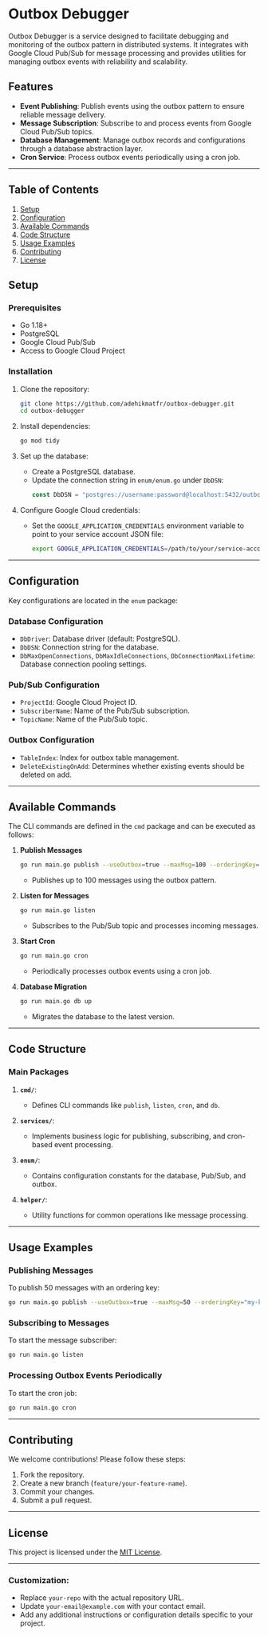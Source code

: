 # Outbox Debugger

Outbox Debugger is a service designed to facilitate debugging and monitoring of the outbox pattern in distributed systems. It integrates with Google Cloud Pub/Sub for message processing and provides utilities for managing outbox events with reliability and scalability.

## Features
- **Event Publishing**: Publish events using the outbox pattern to ensure reliable message delivery.
- **Message Subscription**: Subscribe to and process events from Google Cloud Pub/Sub topics.
- **Database Management**: Manage outbox records and configurations through a database abstraction layer.
- **Cron Service**: Process outbox events periodically using a cron job.

---

## Table of Contents
1. [Setup](#setup)
2. [Configuration](#configuration)
3. [Available Commands](#available-commands)
4. [Code Structure](#code-structure)
5. [Usage Examples](#usage-examples)
6. [Contributing](#contributing)
7. [License](#license)


## Setup

### Prerequisites
- Go 1.18+
- PostgreSQL
- Google Cloud Pub/Sub
- Access to Google Cloud Project

### Installation
1. Clone the repository:
   ```bash
   git clone https://github.com/adehikmatfr/outbox-debugger.git
   cd outbox-debugger
   ```

2. Install dependencies:
   ```bash
   go mod tidy
   ```

3. Set up the database:
   - Create a PostgreSQL database.
   - Update the connection string in `enum/enum.go` under `DbDSN`:
     ```go
     const DbDSN = "postgres://username:password@localhost:5432/outbox_debugger?sslmode=disable"
     ```

4. Configure Google Cloud credentials:
   - Set the `GOOGLE_APPLICATION_CREDENTIALS` environment variable to point to your service account JSON file:
     ```bash
     export GOOGLE_APPLICATION_CREDENTIALS=/path/to/your/service-account.json
     ```

---

## Configuration

Key configurations are located in the `enum` package:

### Database Configuration
- `DbDriver`: Database driver (default: PostgreSQL).
- `DbDSN`: Connection string for the database.
- `DbMaxOpenConnections`, `DbMaxIdleConnections`, `DbConnectionMaxLifetime`: Database connection pooling settings.

### Pub/Sub Configuration
- `ProjectId`: Google Cloud Project ID.
- `SubscriberName`: Name of the Pub/Sub subscription.
- `TopicName`: Name of the Pub/Sub topic.

### Outbox Configuration
- `TableIndex`: Index for outbox table management.
- `DeleteExistingOnAdd`: Determines whether existing events should be deleted on add.

---

## Available Commands

The CLI commands are defined in the `cmd` package and can be executed as follows:

1. **Publish Messages**
   ```bash
   go run main.go publish --useOutbox=true --maxMsg=100 --orderingKey="example-key"
   ```
   - Publishes up to 100 messages using the outbox pattern.

2. **Listen for Messages**
   ```bash
   go run main.go listen
   ```
   - Subscribes to the Pub/Sub topic and processes incoming messages.

3. **Start Cron**
   ```bash
   go run main.go cron
   ```
   - Periodically processes outbox events using a cron job.

4. **Database Migration**
   ```bash
   go run main.go db up
   ```
   - Migrates the database to the latest version.

---

## Code Structure

### Main Packages
1. **`cmd/`**:
   - Defines CLI commands like `publish`, `listen`, `cron`, and `db`.

2. **`services/`**:
   - Implements business logic for publishing, subscribing, and cron-based event processing.

3. **`enum/`**:
   - Contains configuration constants for the database, Pub/Sub, and outbox.

4. **`helper/`**:
   - Utility functions for common operations like message processing.

---

## Usage Examples

### Publishing Messages
To publish 50 messages with an ordering key:
```bash
go run main.go publish --useOutbox=true --maxMsg=50 --orderingKey="my-key"
```

### Subscribing to Messages
To start the message subscriber:
```bash
go run main.go listen
```

### Processing Outbox Events Periodically
To start the cron job:
```bash
go run main.go cron
```

---

## Contributing

We welcome contributions! Please follow these steps:

1. Fork the repository.
2. Create a new branch (`feature/your-feature-name`).
3. Commit your changes.
4. Submit a pull request.

---

## License

This project is licensed under the [MIT License](LICENSE).

---

### Customization:
- Replace `your-repo` with the actual repository URL.
- Update `your-email@example.com` with your contact email.
- Add any additional instructions or configuration details specific to your project.
